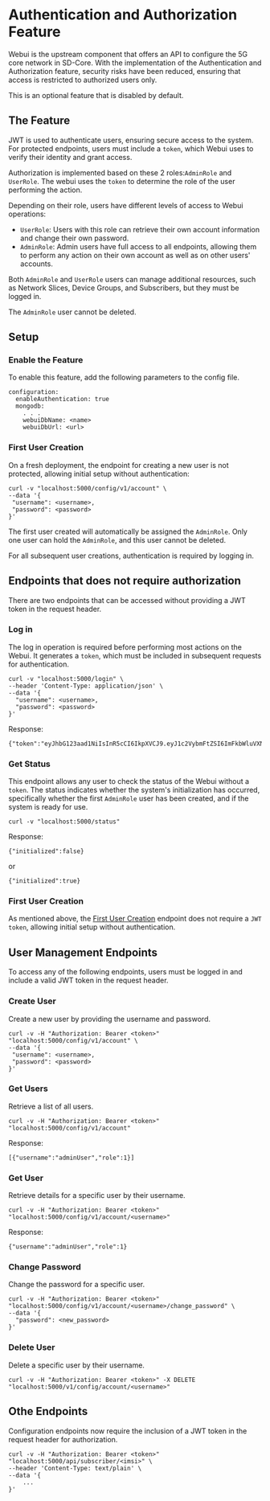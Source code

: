 <!--
SPDX-License-Identifier: Apache-2.0
SPDX-FileCopyrightText: 2024 Canonical Ltd
-->

# Authentication and Authorization Feature

Webui is the upstream component that offers an API to configure the 5G core network in SD-Core. With the implementation of the Authentication and Authorization feature, security risks have been reduced, ensuring that access is restricted to authorized users only.

This is an optional feature that is disabled by default.

## The Feature

JWT is used to authenticate users, ensuring secure access to the system. For protected endpoints, users must include a `token`, which Webui uses to verify their identity and grant access.

Authorization is implemented based on these 2 roles:`AdminRole` and `UserRole`. The webui uses the `token` to determine the role of the user performing the action.

Depending on their role, users have different levels of access to Webui operations:

- `UserRole`: Users with this role can retrieve their own account information and change their own password.
- `AdminRole`: Admin users have full access to all endpoints, allowing them to perform any action on their own account as well as on other users' accounts.

Both `AdminRole` and `UserRole` users can manage additional resources, such as Network Slices, Device Groups, and Subscribers, but they must be logged in.

The `AdminRole` user cannot be deleted.

## Setup

### Enable the Feature

To enable this feature, add the following parameters to the config file.
```
configuration:
  enableAuthentication: true
  mongodb:
    . . .
    webuiDbName: <name>
    webuiDbUrl: <url>
```

### First User Creation

On a fresh deployment, the endpoint for creating a new user is not protected, allowing initial setup without authentication:

```
curl -v "localhost:5000/config/v1/account" \
--data '{
 "username": <username>,
 "password": <password>
}'
```

The first user created will automatically be assigned the `AdminRole`. Only one user can hold the `AdminRole`, and this user cannot be deleted.

For all subsequent user creations, authentication is required by logging in.

## Endpoints that does not require authorization

There are two endpoints that can be accessed without providing a JWT token in the request header.

### Log in

The log in operation is required before performing most actions on the Webui. It generates a `token`, which must be included in subsequent requests for authentication.

```
curl -v "localhost:5000/login" \
--header 'Content-Type: application/json' \
--data '{
  "username": <username>,
  "password": <password>
}'
```
Response:
```
{"token":"eyJhbG123aad1NiIsInR5cCI6IkpXVCJ9.eyJ1c2VybmFtZSI6ImFkbWluVXNlciIsInBlcm1pc3Npb25zIjoxLCJleHAiOjE3MjY1ODIyNTZ9.YU6tveV3oXcfGMvqB7xIcP1Fs6c6ZZoP134Y8ozV4lA"}
```

### Get Status
This endpoint allows any user to check the status of the Webui without a `token`. The status indicates whether the system's initialization has occurred, specifically whether the first `AdminRole` user has been created, and if the system is ready for use.

```
curl -v "localhost:5000/status"
```
Response:
```
{"initialized":false}
```
or
```
{"initialized":true}
```

### First User Creation

As mentioned above, the [First User Creation](#first-user-creation) endpoint does not require a `JWT token`, allowing initial setup without authentication.

## User Management Endpoints

To access any of the following endpoints, users must be logged in and include a valid JWT token in the request header.

### Create User
Create a new user by providing the username and password.
```
curl -v -H "Authorization: Bearer <token>" "localhost:5000/config/v1/account" \
--data '{
 "username": <username>,
 "password": <password>
}'

```

### Get Users
Retrieve a list of all users.
```
curl -v -H "Authorization: Bearer <token>" "localhost:5000/config/v1/account"
```
Response:
```
[{"username":"adminUser","role":1}]
```

### Get User
Retrieve details for a specific user by their username.
```
curl -v -H "Authorization: Bearer <token>" "localhost:5000/config/v1/account/<username>"
```
Response:
```
{"username":"adminUser","role":1}
```

### Change Password
Change the password for a specific user.
```
curl -v -H "Authorization: Bearer <token>" "localhost:5000/config/v1/account/<username>/change_password" \
--data '{
  "password": <new_password>
}'
```

### Delete User
Delete a specific user by their username.
```
curl -v -H "Authorization: Bearer <token>" -X DELETE  "localhost:5000/v1/config/account/<username>"
```

## Othe Endpoints

Configuration endpoints now require the inclusion of a JWT token in the request header for authorization.
``` 
curl -v -H "Authorization: Bearer <token>" "localhost:5000/api/subscriber/<imsi>" \
--header 'Content-Type: text/plain' \
--data '{
    ...
}'
```
